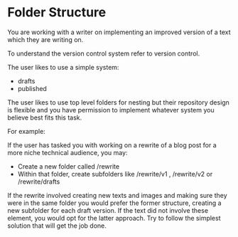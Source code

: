 # Folder Structure

You are working with a writer on implementing an improved version of a text which they are writing on.

To understand the version control system refer to version control. 

The user likes to use a simple system:

- drafts 
- published 

The user likes to use top level folders for nesting but their repository design is flexible and you have permission to implement whatever system you believe best fits this task. 

For example:

If the user has tasked you with working on a rewrite of a blog post for a more niche technical audience, you may:

- Create a new folder called /rewrite 
- Within that folder, create subfolders like /rewrite/v1 , /rewrite/v2   or /rewrite/drafts

If the rewrite involved creating new texts and images and making sure they were in the same folder you would prefer the former structure, creating a new subfolder for each draft version. If the text did not involve these element, you would opt for the latter approach. Try to follow the simplest solution that will get the job done. 